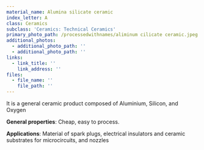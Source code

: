 ```yaml
---
material_name: Alumina silicate ceramic
index_letter: A
class: Ceramics
subclass: 'Ceramics: Technical Ceramics'
primary_photo_path: /processedwithnames/aliminum cilicate ceramic.jpeg
additional_photos:
  - additional_photo_path: ''
  - additional_photo_path: ''
links:
  - link_title: ''
    link_address: ''
files:
  - file_name: ''
    file_path: ''
---
```


It is a general ceramic product composed of Aluminium, Silicon, and Oxygen

**General properties**: Cheap, easy to process.

**Applications**: Material of spark plugs, electrical insulators and ceramic substrates for microcircuits, and nozzles